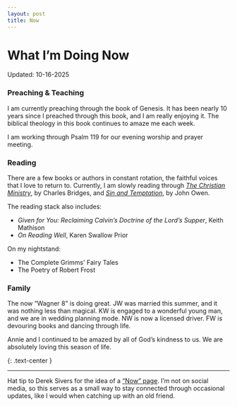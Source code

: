 ```yaml
---
layout: post
title: Now
---
```


# What I’m Doing Now

Updated: 10-16-2025


### Preaching & Teaching
I am currently preaching through the book of Genesis. It has been nearly 10 years since I preached through this book, and I am really enjoying it. The biblical theology in this book continues to amaze me each week.

I am working through Psalm 119 for our evening worship and prayer meeting. 

### Reading
There are a few books or authors in constant rotation, the faithful voices that I love to return to. Currently, I am slowly reading through *[The Christian Ministry](https://banneroftruth.org/us/store/church-ministry/the-christian-ministry/)*, by Charles Bridges, and *[Sin and Temptation](https://www.crossway.org/books/sin-and-temptation-hccase/)*, by John Owen. 

The reading stack also includes:
- *Given for You: Reclaiming Calvin’s Doctrine of the Lord’s Supper*, Keith Mathison
- *On Reading Well*, Karen Swallow Prior

On my nightstand:
- The Complete Grimms' Fairy Tales
- The Poetry of Robert Frost

### Family
The now “Wagner 8” is doing great. JW was married this summer, and it was nothing less than magical. KW is engaged to a wonderful young man, and we are in wedding planning mode. NW is now a licensed driver. FW is devouring books and dancing through life.

Annie and I continued to be amazed by all of God’s kindness to us. We are absolutely loving this season of life.

{: .text-center }
***

Hat tip to Derek Sivers for the idea of a [“Now” page](https://nownownow.com/about). I’m not on social media, so this serves as a small way to stay connected through occasional updates, like I would when catching up with an old friend.